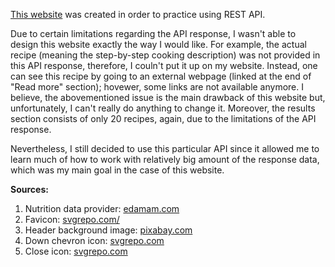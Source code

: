 [This website](https://kepmon.github.io/Recipe_finder/) was created in order to practice using REST API.

Due to certain limitations regarding the API response, I wasn't able to design this website exactly the way I would like. For example, the actual recipe (meaning the step-by-step cooking description) was not provided in this API response, therefore, I couln't put it up on my website. Instead, one can see this recipe by going to an external webpage (linked at the end of "Read more" section); hovewer, some links are not available anymore. I believe, the abovementioned issue is the main drawback of this website but, unfortunately, I can't really do anything to change it. Moreover, the results section consists of only 20 recipes, again, due to the limitations of the API response.

Nevertheless, I still decided to use this particular API since it allowed me to learn much of how to work with relatively big amount of the response data, which was my main goal in the case of this website.

**Sources:**
1. Nutrition data provider: [edamam.com](https://www.edamam.com/)
2. Favicon: [svgrepo.com/](https://www.svgrepo.com/svg/276548/recipe)
3. Header background image: [pixabay.com](https://pixabay.com/)
4. Down chevron icon: [svgrepo.com](https://www.svgrepo.com/svg/158537/down-chevron)
5. Close icon: [svgrepo.com](https://www.svgrepo.com/svg/500512/close-bold)
